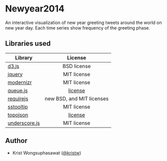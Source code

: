 # Newyear2014

An interactive visualization of new year greeting tweets around the world on new year day. Each time series show frequency of the greeting phase.

<!-- You can find the Twitter blog post about this visualization [here](#add-link). -->

## Libraries used

| Library       | License       |
| ------------- |:-------------:|
| [d3.js](http://d3js.org/) | BSD license |
| [jquery]() | MIT license |
| [modernizr](http://modernizr.com/) | MIT license |
| [queue.js](https://github.com/mbostock/queue) | [license](https://github.com/mbostock/queue/blob/master/LICENSE) |
| [requirejs](http://requirejs.org/) | new BSD, and MIT licenses |
| [sstooltip](https://github.com/kristw/sstooltip) | MIT license |
| [topojson](https://github.com/mbostock/topojson) | [license](https://github.com/mbostock/topojson/blob/master/LICENSE) |
| [underscore.js](http://underscorejs.org/) | MIT license |

## Author

 * Krist Wongsuphasawat ([@kristw](https://twitter.com/kristw))

